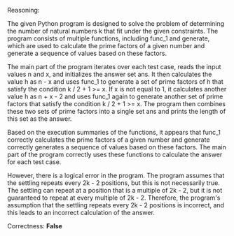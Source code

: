 Reasoning:

The given Python program is designed to solve the problem of determining the number of natural numbers k that fit under the given constraints. The program consists of multiple functions, including func_1 and generate, which are used to calculate the prime factors of a given number and generate a sequence of values based on these factors.

The main part of the program iterates over each test case, reads the input values n and x, and initializes the answer set ans. It then calculates the value h as n - x and uses func_1 to generate a set of prime factors of h that satisfy the condition k / 2 + 1 >= x. If x is not equal to 1, it calculates another value h as n + x - 2 and uses func_1 again to generate another set of prime factors that satisfy the condition k / 2 + 1 >= x. The program then combines these two sets of prime factors into a single set ans and prints the length of this set as the answer.

Based on the execution summaries of the functions, it appears that func_1 correctly calculates the prime factors of a given number and generate correctly generates a sequence of values based on these factors. The main part of the program correctly uses these functions to calculate the answer for each test case.

However, there is a logical error in the program. The program assumes that the settling repeats every 2k - 2 positions, but this is not necessarily true. The settling can repeat at a position that is a multiple of 2k - 2, but it is not guaranteed to repeat at every multiple of 2k - 2. Therefore, the program's assumption that the settling repeats every 2k - 2 positions is incorrect, and this leads to an incorrect calculation of the answer.

Correctness: **False**